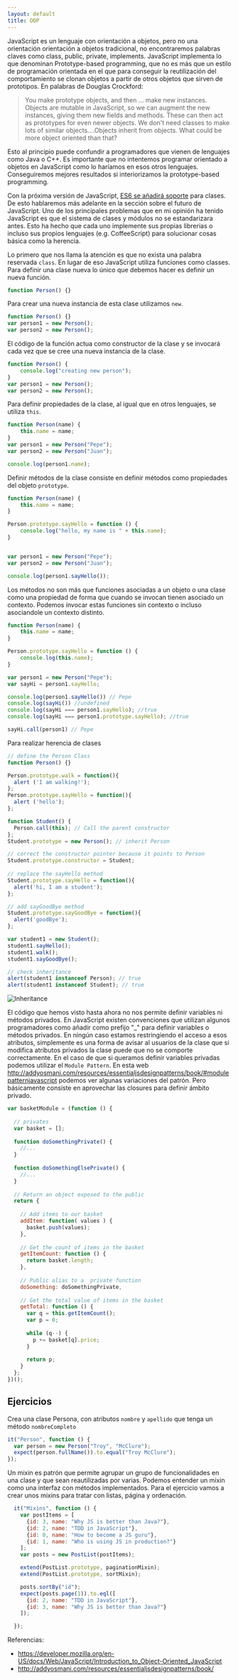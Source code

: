 ```yaml
---
layout: default
title: OOP
---
```


JavaScript es un lenguaje con orientación a objetos, pero no una orientación orientación a objetos tradicional, no encontraremos palabras claves como class, public, private, implements. JavaScript implementa lo que denominan Prototype-based programming, que no es más que un estilo de programación orientada en el que para conseguir la reutilización del comportamiento se clonan objetos a partir de otros objetos que sirven de prototipos. En palabras de Douglas Crockford:

> You make prototype objects, and then ... make new instances. Objects are mutable in JavaScript, so we can augment the new instances, giving them new fields and methods. These can then act as prototypes for even newer objects. We don't need classes to make lots of similar objects....Objects inherit from objects. What could be more object oriented than that?

Esto al principio puede confundir a programadores que vienen de lenguajes como Java o C++. Es importante que no intentemos programar orientado a objetos en JavaScript como lo haríamos en esos otros lenguajes. Conseguiremos mejores resultados si interiorizamos la prototype-based programming.

Con la próxima versión de JavaScript, [ES6 se añadirá soporte](http://www.2ality.com/2012/07/esnext-classes.html) para clases. De esto hablaremos más adelante en la sección sobre el futuro de JavaScript. Uno de los principales problemas que en mi opinión ha tenido JavaScript es que el sistema de clases y módulos no se estandarizara antes. Esto ha hecho que cada uno implemente sus propias librerias o incluso sus propios lenguajes (e.g. CoffeeScript) para solucionar cosas básica como la herencia.

Lo primero que nos llama la atención es que no exista una palabra reservada `class`. En lugar de eso JavaScript utiliza funciones como classes. Para definir una clase nueva lo único que debemos hacer es definir un nueva función.

````js
function Person() {}
````

Para crear una nueva instancia de esta clase utilizamos `new`.

````js
function Person() {}
var person1 = new Person();
var person2 = new Person();
````
El código de la función actua como constructor de la clase y se invocará cada vez que se cree una nueva instancia de la clase.

````js
function Person() {
    console.log("creating new person");
}
var person1 = new Person();
var person2 = new Person();
````
Para definir propiedades de la clase, al igual que en otros lenguajes, se utiliza `this`.

````js
function Person(name) {
    this.name = name;
}
var person1 = new Person("Pepe");
var person2 = new Person("Juan");

console.log(person1.name);
````

Definir métodos de la clase consiste en definir métodos como propiedades del objeto `prototype`.

````js
function Person(name) {
    this.name = name;
}

Person.prototype.sayHello = function () {
    console.log("hello, my name is " + this.name);
}


var person1 = new Person("Pepe");
var person2 = new Person("Juan");

console.log(person1.sayHello());
````

Los métodos no son más que funciones asociadas a un objeto o una clase como una propiedad de forma que cuando se invocan tienen asociado un contexto. Podemos invocar estas funciones sin contexto o incluso asociandole un contexto distinto.

````js
function Person(name) {
    this.name = name;
}

Person.prototype.sayHello = function () {
    console.log(this.name);
}

var person1 = new Person("Pepe");
var sayHi = person1.sayHello;

console.log(person1.sayHello()) // Pepe
console.log(sayHi()) //undefined
console.log(sayHi === person1.sayHello); //true
console.log(sayHi === person1.prototype.sayHello); //true

sayHi.call(person1) // Pepe
````

Para realizar herencia de clases

````js
// define the Person Class
function Person() {}

Person.prototype.walk = function(){
  alert ('I am walking!');
};
Person.prototype.sayHello = function(){
  alert ('hello');
};

function Student() { 
  Person.call(this); // Call the parent constructor
};
Student.prototype = new Person(); // inherit Person

// correct the constructor pointer because it points to Person
Student.prototype.constructor = Student;
 
// replace the sayHello method
Student.prototype.sayHello = function(){
  alert('hi, I am a student');
};

// add sayGoodBye method
Student.prototype.sayGoodBye = function(){
  alert('goodBye');
};

var student1 = new Student();
student1.sayHello();
student1.walk();
student1.sayGoodBye();

// check inheritance
alert(student1 instanceof Person); // true 
alert(student1 instanceof Student); // true
````

![Inheritance](images/inheritance.png)


El código que hemos visto hasta ahora no nos permite definir variables ni métodos privados. En JavaScript existen convenciones que utilizan algunos programadores como añadir como prefijo "_" para definir variables o métodos privados. En ningún caso estamos restringiendo el acceso a esos atributos, simplemente es una forma de avisar al usuarios de la clase que si modifica atributos privados la clase puede que no se comporte correctamente. En el caso de que si queramos definir variables privadas podemos utilizar el `Module Pattern`. En esta web http://addyosmani.com/resources/essentialjsdesignpatterns/book/#modulepatternjavascript podemos ver algunas variaciones del patrón. Pero básicamente consiste en aprovechar las closures para definir ámbito privado.

````js
var basketModule = (function () {
 
  // privates 
  var basket = [];
 
  function doSomethingPrivate() {
    //...
  }
 
  function doSomethingElsePrivate() {
    //...
  }
 
  // Return an object exposed to the public
  return {
 
    // Add items to our basket
    addItem: function( values ) {
      basket.push(values);
    },
 
    // Get the count of items in the basket
    getItemCount: function () {
      return basket.length;
    },
 
    // Public alias to a  private function
    doSomething: doSomethingPrivate,
 
    // Get the total value of items in the basket
    getTotal: function () { 
      var q = this.getItemCount();
      var p = 0;
 
      while (q--) {
        p += basket[q].price;
      }
 
      return p;
    }
  };
})();
````


## Ejercicios

Crea una clase Persona, con atributos `nombre` y `apellido` que tenga un método `nombreCompleto`

````js
it("Person", function () {
  var person = new Person("Troy", "McClure");
  expect(person.fullName()).to.equal("Troy McClure");
});
````


Un mixin es patrón que permite agrupar un grupo de funcionalidades en una clase y que sean reautilizadas por varias. Podemos entender un mixin como una interfaz con métodos implementados. Para el ejercicio vamos a crear unos mixins para tratar con listas, página y ordenación.

````js
  it("Mixins", function () {
    var postItems = [
      {id: 3, name: "Why JS is better than Java?"},
      {id: 2, name: "TDD in JavaScript"},
      {id: 0, name: "How to become a JS guru"},
      {id: 1, name: "Who is using JS in production?"}
    ];
    var posts = new PostList(postItems);

    extend(PostList.prototype, paginationMixin);
    extend(PostList.prototype, sortMixin);

    posts.sortBy("id");
    expect(posts.page(1)).to.eql([
      {id: 2, name: "TDD in JavaScript"},
      {id: 3, name: "Why JS is better than Java?"}
    ]);

  });
````




Referencias:
* https://developer.mozilla.org/en-US/docs/Web/JavaScript/Introduction_to_Object-Oriented_JavaScript
* http://addyosmani.com/resources/essentialjsdesignpatterns/book/